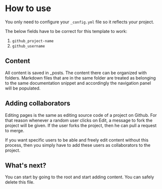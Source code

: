 # How to use

You only need to configure your `_config.yml` file so it reflects your
project.

The below fields have to be correct for this template to work:

  1. `github_project-name`
  2. `github_username`


## Content
All content is saved in _posts. The content there can be organized with
folders. Markdown files that are in the same folder are treated as belonging
to the same documentation snippet and accordingly the navigation panel
will be populated.


## Adding collaborators
Editing pages is the same as editing source code of a project on Github. For that reason
whenever a random user clicks on Edit, a message to fork the project will be given. If the
user forks the project, then he can pull a request to merge.

If you want specific users to be able and freely edit content without this process,
then you simply have to add these users as collaborators to the project.


## What's next?
You can start by going to the root and start adding content. You can safely
delete this file.
